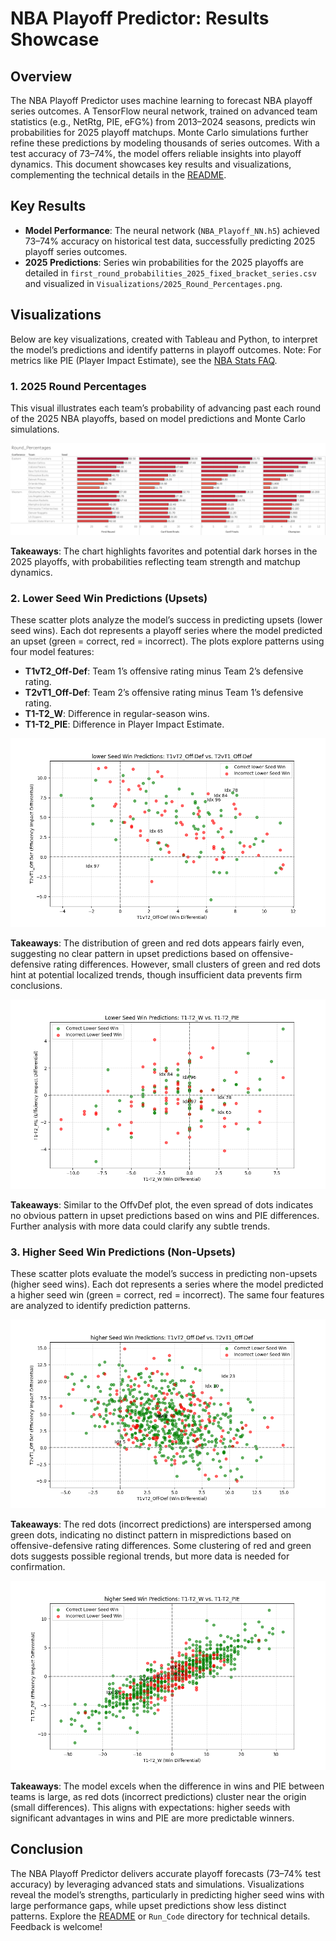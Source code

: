 # NBA Playoff Predictor: Results Showcase

## Overview
The NBA Playoff Predictor uses machine learning to forecast NBA playoff series outcomes. A TensorFlow neural network, trained on advanced team statistics (e.g., NetRtg, PIE, eFG%) from 2013–2024 seasons, predicts win probabilities for 2025 playoff matchups. Monte Carlo simulations further refine these predictions by modeling thousands of series outcomes. With a test accuracy of 73–74%, the model offers reliable insights into playoff dynamics. This document showcases key results and visualizations, complementing the technical details in the [README](README.md).

## Key Results
- **Model Performance**: The neural network (`NBA_Playoff_NN.h5`) achieved 73–74% accuracy on historical test data, successfully predicting 2025 playoff series outcomes.
- **2025 Predictions**: Series win probabilities for the 2025 playoffs are detailed in `first_round_probabilities_2025_fixed_bracket_series.csv` and visualized in `Visualizations/2025_Round_Percentages.png`.

## Visualizations
Below are key visualizations, created with Tableau and Python, to interpret the model’s predictions and identify patterns in playoff outcomes. Note: For metrics like PIE (Player Impact Estimate), see the [NBA Stats FAQ](https://www.nba.com/stats/help/faq).

### 1. 2025 Round Percentages
This visual illustrates each team’s probability of advancing past each round of the 2025 NBA playoffs, based on model predictions and Monte Carlo simulations.

![2025 Round Percentages](Visualizations/2025_Round_Percentages.png)

**Takeaways**: The chart highlights favorites and potential dark horses in the 2025 playoffs, with probabilities reflecting team strength and matchup dynamics.

### 2. Lower Seed Win Predictions (Upsets)
These scatter plots analyze the model’s success in predicting upsets (lower seed wins). Each dot represents a playoff series where the model predicted an upset (green = correct, red = incorrect). The plots explore patterns using four model features: 
- **T1vT2_Off-Def**: Team 1’s offensive rating minus Team 2’s defensive rating.
- **T2vT1_Off-Def**: Team 2’s offensive rating minus Team 1’s defensive rating.
- **T1-T2_W**: Difference in regular-season wins.
- **T1-T2_PIE**: Difference in Player Impact Estimate.

![Lower Seed Win Predictions: Offense vs. Defense](Visualizations/Lower_Seed_Win_Predictions_OffvDef.png)

**Takeaways**: The distribution of green and red dots appears fairly even, suggesting no clear pattern in upset predictions based on offensive-defensive rating differences. However, small clusters of green and red dots hint at potential localized trends, though insufficient data prevents firm conclusions.

![Lower Seed Win Predictions: Wins vs. PIE](Visualizations/Lower_Seed_Win_Predictions_WvPIE.png)

**Takeaways**: Similar to the OffvDef plot, the even spread of dots indicates no obvious pattern in upset predictions based on wins and PIE differences. Further analysis with more data could clarify any subtle trends.

### 3. Higher Seed Win Predictions (Non-Upsets)
These scatter plots evaluate the model’s success in predicting non-upsets (higher seed wins). Each dot represents a series where the model predicted a higher seed win (green = correct, red = incorrect). The same four features are analyzed to identify prediction patterns.

![Higher Seed Win Predictions: Offense vs. Defense](Visualizations/higher_Seed_Win_Predictions_OffvDef.png)

**Takeaways**: The red dots (incorrect predictions) are interspersed among green dots, indicating no distinct pattern in mispredictions based on offensive-defensive rating differences. Some clustering of red and green dots suggests possible regional trends, but more data is needed for confirmation.

![Higher Seed Win Predictions: Wins vs. PIE](Visualizations/higher_Seed_Win_Predictions_WvPIE.png)

**Takeaways**: The model excels when the difference in wins and PIE between teams is large, as red dots (incorrect predictions) cluster near the origin (small differences). This aligns with expectations: higher seeds with significant advantages in wins and PIE are more predictable winners.

## Conclusion
The NBA Playoff Predictor delivers accurate playoff forecasts (73–74% test accuracy) by leveraging advanced stats and simulations. Visualizations reveal the model’s strengths, particularly in predicting higher seed wins with large performance gaps, while upset predictions show less distinct patterns. Explore the [README](README.md) or `Run_Code` directory for technical details. Feedback is welcome!